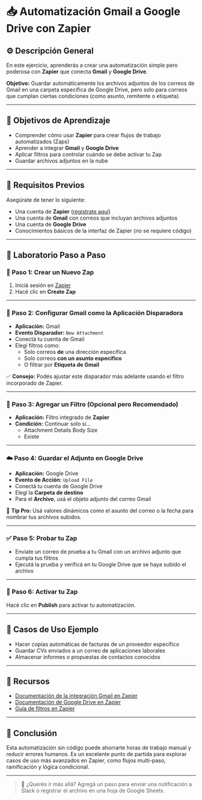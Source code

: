 # 📥 Automatización Gmail a Google Drive con Zapier

## ⚙️ Descripción General

En este ejercicio, aprenderás a crear una automatización simple pero poderosa con **Zapier** que conecta **Gmail** y **Google Drive**.

**Objetivo:** Guardar automáticamente los archivos adjuntos de los correos de Gmail en una carpeta específica de Google Drive, pero solo para correos que cumplan ciertas condiciones (como asunto, remitente o etiqueta).

---

## 🧠 Objetivos de Aprendizaje

- Comprender cómo usar **Zapier** para crear flujos de trabajo automatizados (Zaps)  
- Aprender a integrar **Gmail** y **Google Drive**  
- Aplicar filtros para controlar cuándo se debe activar tu Zap  
- Guardar archivos adjuntos en la nube

---

## 🧰 Requisitos Previos

Asegúrate de tener lo siguiente:

- Una cuenta de **Zapier** ([registrate aquí](https://zapier.com/sign-up))  
- Una cuenta de **Gmail** con correos que incluyan archivos adjuntos  
- Una cuenta de **Google Drive**  
- Conocimientos básicos de la interfaz de Zapier (no se requiere código)

---

## 🧪 Laboratorio Paso a Paso

### 🔁 Paso 1: Crear un Nuevo Zap

1. Iniciá sesión en [Zapier](https://zapier.com)  
2. Hacé clic en **Create Zap**

---

### 📩 Paso 2: Configurar Gmail como la Aplicación Disparadora

- **Aplicación:** Gmail  
- **Evento Disparador:** `New Attachment`  
- Conectá tu cuenta de Gmail  
- Elegí filtros como:  
  - Solo correos **de** una dirección específica  
  - Solo correos **con un asunto específico**  
  - O filtrar por **Etiqueta de Gmail**

✅ **Consejo:** Podés ajustar este disparador más adelante usando el filtro incorporado de Zapier.

---

### 🧪 Paso 3: Agregar un Filtro (Opcional pero Recomendado)

- **Aplicación:** Filtro integrado de **Zapier**  
- **Condición:** Continuar solo si...  
  - Attachment Details Body Size  
  - Existe  

---

### ☁️ Paso 4: Guardar el Adjunto en Google Drive

- **Aplicación:** Google Drive  
- **Evento de Acción:** `Upload File`  
- Conectá tu cuenta de Google Drive  
- Elegí la **Carpeta de destino**  
- Para el **Archivo**, usá el objeto adjunto del correo Gmail  

🧠 **Tip Pro:** Usá valores dinámicos como el asunto del correo o la fecha para nombrar tus archivos subidos.

---

### ✅ Paso 5: Probar tu Zap

- Enviate un correo de prueba a tu Gmail con un archivo adjunto que cumpla tus filtros  
- Ejecutá la prueba y verificá en tu Google Drive que se haya subido el archivo

---

### 🚀 Paso 6: Activar tu Zap

Hacé clic en **Publish** para activar tu automatización.

---

## 📎 Casos de Uso Ejemplo

- Hacer copias automáticas de facturas de un proveedor específico  
- Guardar CVs enviados a un correo de aplicaciones laborales  
- Almacenar informes o propuestas de contactos conocidos  

---

## 📘 Recursos

- [Documentación de la integración Gmail en Zapier](https://zapier.com/apps/gmail/integrations)  
- [Documentación de Google Drive en Zapier](https://zapier.com/apps/google-drive/integrations)  
- [Guía de filtros en Zapier](https://help.zapier.com/hc/en-us/articles/8496271886989)

---

## 🙌 Conclusión

Esta automatización sin código puede ahorrarte horas de trabajo manual y reducir errores humanos. Es un excelente punto de partida para explorar casos de uso más avanzados en Zapier, como flujos multi-paso, ramificación y lógica condicional.

---

> 🧠 ¿Querés ir más allá? Agregá un paso para enviar una notificación a Slack o registrar el archivo en una hoja de Google Sheets.
